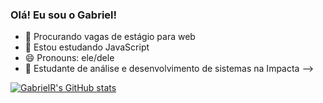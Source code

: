 ### Olá! Eu sou o Gabriel!

- 🔭 Procurando vagas de estágio para web
- 🌱 Estou estudando JavaScript
- 😄 Pronouns: ele/dele
- 📖 Estudante de análise e desenvolvimento de sistemas na Impacta
-->

[![GabrielR's GitHub stats](https://github-readme-stats.vercel.app/api?username=gabrielrevolti&theme=onedark)](https://github.com/gabrielrevolti/github-readme-stats)
